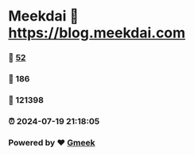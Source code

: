 # Meekdai :link: https://blog.meekdai.com 
### :page_facing_up: [52](https://blog.meekdai.com/tag.html) 
### :speech_balloon: 186 
### :hibiscus: 121398 
### :alarm_clock: 2024-07-19 21:18:05 
### Powered by :heart: [Gmeek](https://github.com/Meekdai/Gmeek)
